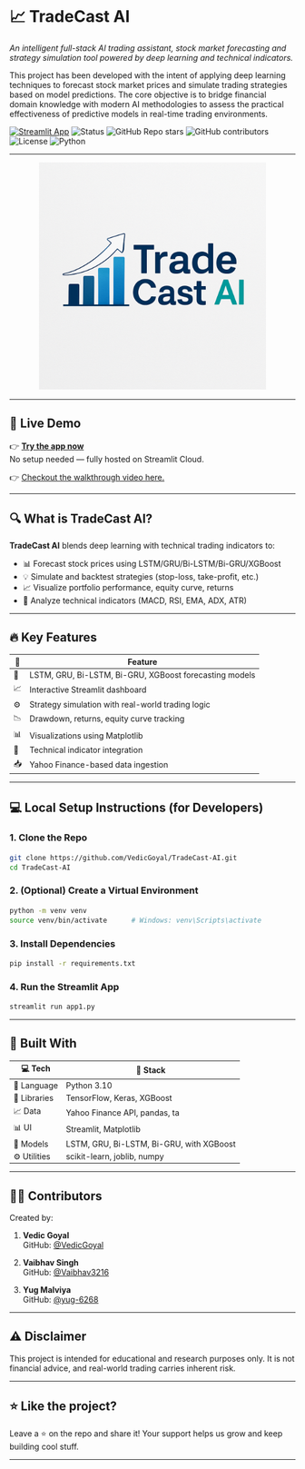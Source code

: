# 📈 TradeCast AI  
*An intelligent full-stack AI trading assistant, stock market forecasting and strategy simulation tool powered by deep learning and technical indicators.*

This project has been developed with the intent of applying deep learning techniques to forecast stock market prices and simulate trading strategies based on model predictions. 
The core objective is to bridge financial domain knowledge with modern AI methodologies to assess the practical effectiveness of predictive models in real-time trading environments.

[![Streamlit App](https://img.shields.io/badge/Live-Demo-ff4b4b?logo=streamlit&logoColor=white&style=flat-square)](https://tradecast-ai.streamlit.app/)
![Status](https://img.shields.io/badge/status-active-success?style=flat-square)
![GitHub Repo stars](https://img.shields.io/github/stars/VedicGoyal/TradeCast-AI?style=social)
![GitHub contributors](https://img.shields.io/github/contributors/VedicGoyal/TradeCast-AI?style=flat-square)
![License](https://img.shields.io/github/license/VedicGoyal/TradeCast-AI?style=flat-square)
![Python](https://img.shields.io/badge/python-3.10-blue.svg?style=flat-square&logo=python&logoColor=white)

---

<p align="center">
  <img src="https://raw.githubusercontent.com/VedicGoyal/TradeCast-AI/main/icon/tradecast.png" width="400" alt="TradeCast AI Logo"/>
</p>

---

## 🚀 Live Demo

👉 [**Try the app now**](https://tradecast-ai.streamlit.app/)  
No setup needed — fully hosted on Streamlit Cloud.

👉 [Checkout the walkthrough video here.](https://youtu.be/ufzhG1BZLcQ?si=tzVyx4mTHD3PI-jk)

---

## 🔍 What is TradeCast AI?

**TradeCast AI** blends deep learning with technical trading indicators to:

- 📊 Forecast stock prices using LSTM/GRU/Bi-LSTM/Bi-GRU/XGBoost
- 💡 Simulate and backtest strategies (stop-loss, take-profit, etc.)
- 📈 Visualize portfolio performance, equity curve, returns
- 🔬 Analyze technical indicators (MACD, RSI, EMA, ADX, ATR)

---

## 🔥 Key Features

| 🔹 | Feature |
|----|---------|
| 🧠 | LSTM, GRU, Bi-LSTM, Bi-GRU, XGBoost forecasting models |
| 📈 | Interactive Streamlit dashboard |
| ⚙️ | Strategy simulation with real-world trading logic |
| 📉 | Drawdown, returns, equity curve tracking |
| 📊 | Visualizations using Matplotlib |
| 🧮 | Technical indicator integration |
| 📥 | Yahoo Finance-based data ingestion |

---


## 💻 Local Setup Instructions (for Developers)

### 1. Clone the Repo

```bash
git clone https://github.com/VedicGoyal/TradeCast-AI.git
cd TradeCast-AI
```

### 2. (Optional) Create a Virtual Environment

```bash
python -m venv venv
source venv/bin/activate      # Windows: venv\Scripts\activate
```

### 3. Install Dependencies

```bash
pip install -r requirements.txt
```

### 4. Run the Streamlit App

```bash
streamlit run app1.py
```

---

## 🧰 Built With

| 💻 Tech | 🔧 Stack |
|-----|--------|
| 🎯 Language | Python 3.10 |
| 📘 Libraries | TensorFlow, Keras, XGBoost |
| 📈 Data | Yahoo Finance API, pandas, ta |
| 📊 UI | Streamlit, Matplotlib |
| 🧪 Models | LSTM, GRU, Bi-LSTM, Bi-GRU, with XGBoost  |
| ⚙️ Utilities | scikit-learn, joblib, numpy |

---

## 👨‍💻 Contributors

Created by:
1. **Vedic Goyal**  
GitHub: [@VedicGoyal](https://github.com/VedicGoyal)

2. **Vaibhav Singh**  
GitHub: [@Vaibhav3216](https://github.com/Vaibhav3216)

3. **Yug Malviya**  
GitHub: [@yug-6268](https://github.com/yug-6268)

---

## ⚠️ Disclaimer

This project is intended for educational and research purposes only.
It is not financial advice, and real-world trading carries inherent risk.

---

## ⭐ Like the project?

Leave a ⭐ on the repo and share it!
Your support helps us grow and keep building cool stuff.

---
